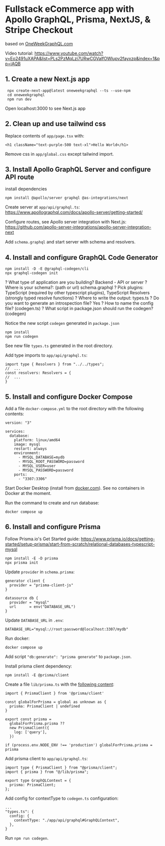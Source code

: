 # Fullstack eCommerce app with Apollo GraphQL, Prisma, NextJS, & Stripe Checkout

based on [OneWeekGraphQL.com](OneWeekGraphQL.com)

Video tutorial: https://www.youtube.com/watch?v=Eo2491uXAPA&list=PLs2PzMqLzi7URwCGValfOWlupv2fayxzp&index=1&pp=iAQB

## 1. Create a new Next.js app

```
 npx create-next-app@latest oneweekgraphql --ts --use-npm
 cd oneweekgraphql
 npm run dev
```

Open localhost:3000 to see Next.js app

## 2. Clean up and use tailwind css

Replace contents of `app/page.tsx` with:

```
<h1 className="text-purple-500 text-xl">Hello World</h1>
```

Remove css in `app/global.css` except tailwind import.

## 3. Install Apollo GraphQL Server and configure API route

install dependencies

```
npm install @apollo/server graphql @as-integrations/next
```

Create server at `app/api/graphql.ts`:
https://www.apollographql.com/docs/apollo-server/getting-started/

Configure routes, see Apollo server integration with Next.js:
https://github.com/apollo-server-integrations/apollo-server-integration-next

Add `schema.graphql` and start server with schema and resolvers.

## 4. Install and configure GraphQL Code Generator

```
npm install -D -E @graphql-codegen/cli
npx graphql-codegen init
```

? What type of application are you building? Backend - API or server
? Where is your schema?: (path or url) schema.graphql
? Pick plugins: TypeScript (required by other typescript plugins), TypeScript Resolvers (strongly typed resolve functions)
? Where to write the output: types.ts
? Do you want to generate an introspection file? Yes
? How to name the config file? (codegen.ts)
? What script in package.json should run the codegen? (codegen)

Notice the new script `codegen` generated in `package.json`

```
npm install
npm run codegen
```

See new file `types.ts` generated in the root directory.

Add type imports to `app/api/graphql.ts`:

```
import type { Resolvers } from "../../types";
//  ...
const resolvers: Resolvers = {
//  ...
}
```

## 5. Install and configure Docker Compose

Add a file `docker-compose.yml` to the root directory with the following contents:

```
version: "3"

services:
  database:
    platform: linux/amd64
    image: mysql
    restart: always
    environment:
      - MYSQL_DATABASE=mydb
      - MYSQL_ROOT_PASSWORD=password
      - MYSQL_USER=user
      - MYSQL_PASSWORD=password
    ports:
      - "3307:3306"
```

Start Docker Desktop (install from [docker.com](https://docs.docker.com/desktop/install/windows-install/)).
See no containers in Docker at the moment.

Run the command to create and run database:

```
docker compose up
```

## 6. Install and configure Prisma

Follow Prisma.io's Get Started guide:
https://www.prisma.io/docs/getting-started/setup-prisma/start-from-scratch/relational-databases-typescript-mysql

```
npm install -E -D prisma
npx prisma init
```

Update `provider` in `schema.prisma`:

```
generator client {
  provider = "prisma-client-js"
}

datasource db {
  provider = "mysql"
  url      = env("DATABASE_URL")
}
```

Update `DATABASE_URL` in `.env`:

```
DATABASE_URL="mysql://root:password@localhost:3307/mydb"
```

Run docker:

```
docker compose up
```

Add script `"db:generate": "prisma generate"` to `package.json`.

Install prisma client dependency:

```
npm install -E @prisma/client
```

Create a file `lib/prisma.ts` with the [following content](https://www.prisma.io/docs/guides/other/troubleshooting-orm/help-articles/nextjs-prisma-client-dev-practices):

```
import { PrismaClient } from '@prisma/client'

const globalForPrisma = global as unknown as {
  prisma: PrismaClient | undefined
}

export const prisma =
  globalForPrisma.prisma ??
  new PrismaClient({
    log: ['query'],
  })

if (process.env.NODE_ENV !== 'production') globalForPrisma.prisma = prisma
```

Add prisma client to `app/api/graphql.ts`:

```
import type { PrismaClient } from "@prisma/client";
import { prisma } from "@/lib/prisma";

export type GraphQLContext = {
  prisma: PrismaClient;
};
```

Add config for contextType to `codegen.ts` configuration:

```
...
"types.ts": {
  config: {
    contextType: "./app/api/graphql#GraphQLContext",
  },
}
```

Run `npm run codegen`.

